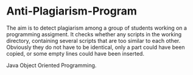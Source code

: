 # Anti-Plagiarism-Program
The aim is to detect plagiarism among a group of students working on a programming assigment. It checks whether any scripts in the working directory, containing several scripts that are too similar to each other. Obviously they do not have to be identical, only a part could have been copied, or some empty lines could have been inserted.

Java Object Oriented Programming.
